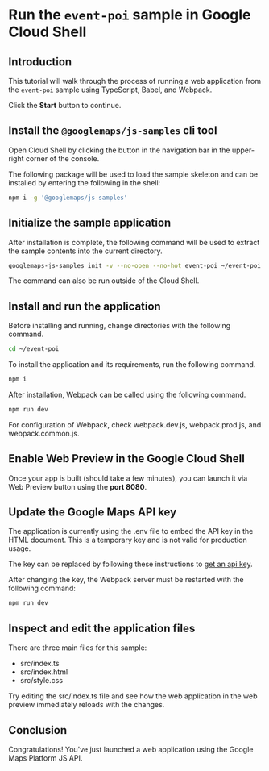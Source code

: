# Run the `event-poi` sample in Google Cloud Shell

<walkthrough-tutorial-duration duration="10"/>

## Introduction

This tutorial will walk through the process of running a web application from
the `event-poi` sample using TypeScript, Babel, and Webpack.

Click the **Start** button to continue.

## Install the `@googlemaps/js-samples` cli tool

Open Cloud Shell by clicking the
<walkthrough-cloud-shell-icon></walkthrough-cloud-shell-icon> button in the
navigation bar in the upper-right corner of the console.

The following package will be used to load the sample skeleton and can be
installed by entering the following in the shell:

```bash
npm i -g '@googlemaps/js-samples'
```

## Initialize the sample application

After installation is complete, the following command will be used to extract
the sample contents into the current directory.

```bash
googlemaps-js-samples init -v --no-open --no-hot event-poi ~/event-poi
```

The command can also be run outside of the Cloud Shell.

## Install and run the application

Before installing and running, change directories with the following command.

```bash
cd ~/event-poi
```

To install the application and its requirements, run the following command.

```bash
npm i
```

After installation, Webpack can be called using the following command.

```bash
npm run dev
```

For configuration of Webpack, check
<walkthrough-editor-open-file filePath="event-poi/webpack.dev.js">webpack.dev.js</walkthrough-editor-open-file>,
<walkthrough-editor-open-file filePath="event-poi/webpack.prod.js">webpack.prod.js</walkthrough-editor-open-file>,
and
<walkthrough-editor-open-file filePath="event-poi/webpack.common.js">webpack.common.js</walkthrough-editor-open-file>.

## Enable Web Preview in the Google Cloud Shell

Once your app is built (should take a few minutes), you can launch it via
<walkthrough-spotlight-pointer target="cloudshell" spotlightId="devshell-web-preview-button">Web
Preview button</walkthrough-spotlight-pointer> using the **port 8080**.

## Update the Google Maps API key

The application is currently using the
<walkthrough-editor-open-file filePath="event-poi/.env">.env</walkthrough-editor-open-file>
file to embed the API key in the HTML document. This is a temporary key and is
not valid for production usage.

The key can be replaced by following these instructions to
[get an api key](https://developers.google.com/maps/documentation/javascript/get-api-key).

After changing the key, the Webpack server must be restarted with the following
command:

```bash
npm run dev
```

## Inspect and edit the application files

There are three main files for this sample:

*   <walkthrough-editor-open-file filePath="event-poi/src/index.ts">src/index.ts</walkthrough-editor-open-file>
*   <walkthrough-editor-open-file filePath="event-poi/src/index.html">src/index.html</walkthrough-editor-open-file>
*   <walkthrough-editor-open-file filePath="event-poi/src/style.css">src/style.css</walkthrough-editor-open-file>

Try editing the <walkthrough-editor-open-file filePath="event-poi/src/index.ts">src/index.ts</walkthrough-editor-open-file> file and see how the web application in the web preview immediately reloads with the changes.

## Conclusion

<walkthrough-conclusion-trophy></walkthrough-conclusion-trophy>

Congratulations! You've just launched a web application using the Google Maps
Platform JS API.
